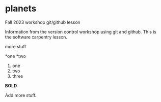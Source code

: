 # planets
Fall 2023 workshop git/github lesson

Information from the version control workshop using git and github. This is the software carpentry lesson.

more stuff

*one
*two

1. one
2. two
3. three

**BOLD**

Add more stuff.
